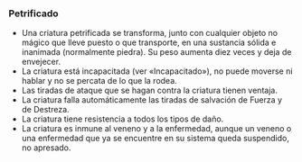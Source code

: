 ### Petrificado
-   Una criatura petrificada se transforma, junto con cualquier objeto no mágico que lleve puesto o que transporte, en una sustancia sólida e inanimada (normalmente piedra). Su peso aumenta diez veces y deja de envejecer.
-   La criatura está incapacitada (ver «Incapacitado»), no puede moverse ni hablar y no se percata de lo que la rodea.
-   Las tiradas de ataque que se hagan contra la criatura tienen ventaja.
-   La criatura falla automáticamente las tiradas de salvación de Fuerza y de Destreza.
-   La criatura tiene resistencia a todos los tipos de daño.
-   La criatura es inmune al veneno y a la enfermedad, aunque un veneno o una enfermedad que ya se encuentre en su sistema queda suspendido, no apresado.